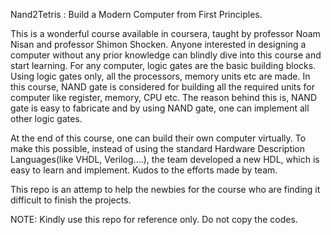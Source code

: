 Nand2Tetris : Build a Modern Computer from First Principles.

This is a wonderful course available in coursera, taught by professor Noam Nisan and professor Shimon Shocken.
Anyone interested in designing a computer without any prior knowledge can blindly dive into this course and start learning.
For any computer, logic gates are the basic building blocks.
Using logic gates only, all the processors, memory units etc are made. In this course, NAND gate is considered for building all the required units for computer like register, memory, CPU etc. The reason behind this is, NAND gate is easy to fabricate and by using NAND gate, one can implement all other logic gates. 

At the end of this course, one can build their own computer virtually. To make this possible, 
instead of using the standard Hardware Description Languages(like VHDL, Verilog....), the team developed a new HDL, which is easy to learn and implement.
Kudos to the efforts made by team.

This repo is an attemp to help the newbies for the course who are finding it difficult to finish the projects.

NOTE: Kindly use this repo for reference only. Do not copy the codes.

